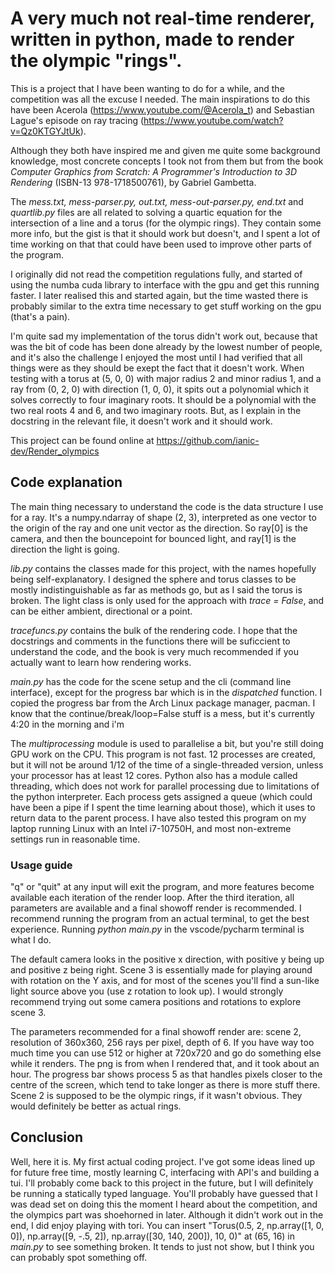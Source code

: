 # A very much not real-time renderer, written in python, made to render the olympic "rings".
This is a project that I have been wanting to do for a while, and the competition was all the excuse I needed. The main inspirations to do this have been Acerola (https://www.youtube.com/@Acerola_t) and Sebastian Lague's episode on ray tracing (https://www.youtube.com/watch?v=Qz0KTGYJtUk).

Although they both have inspired me and given me quite some background knowledge, most concrete concepts I took not from them but from the book <i>Computer Graphics from Scratch: A Programmer's Introduction to 3D Rendering</i> (ISBN-13 978-1718500761), by Gabriel Gambetta.

The <i>mess.txt, mess-parser.py, out.txt, mess-out-parser.py, end.txt</i> and <i>quartlib.py</i> files are all related to solving a quartic equation for the intersection of a line and a torus (for the olympic rings). They contain some more info, but the gist is that it should work but doesn't, and I spent a lot of time working on that that could have been used to improve other parts of the program.

I originally did not read the competition regulations fully, and started of using the numba cuda library to interface with the gpu and get this running faster. I later realised this and started again, but the time wasted there is probably similar to the extra time necessary to get stuff working on the gpu (that's a pain). 

I'm quite sad my implementation of the torus didn't work out, because that was the bit of code has been done already by the lowest number of people, and it's also the challenge I enjoyed the most until I had verified that all things were as they should be exept the fact that it doesn't work. When testing with a torus at (5, 0, 0) with major radius 2 and minor radius 1, and a ray from (0, 2, 0) with direction (1, 0, 0), it spits out a polynomial which it solves correctly to four imaginary roots. It should be a polynomial with the two real roots 4 and 6, and two imaginary roots. But, as I explain in the docstring in the relevant file, it doesn't work and it should work.

This project can be found online at https://github.com/ianic-dev/Render_olympics

## Code explanation

The main thing necessary to understand the code is the data structure I use for a ray. It's a numpy.ndarray of shape (2, 3), interpreted as one vector to the origin of the ray and one unit vector as the direction. So ray[0] is the camera, and then the bouncepoint for bounced light, and ray[1] is the direction the light is going. 

<i>lib.py</i> contains the classes made for this project, with the names hopefully being self-explanatory. I designed the sphere and torus classes to be mostly indistinguishable as far as methods go, but as I said the torus is broken. The light class is only used for the approach with <i>trace = False</i>, and can be either ambient, directional or a point.

<i>tracefuncs.py</i> contains the bulk of the rendering code. I hope that the docstrings and comments in the functions there will be suficcient to understand the code, and the book is very much recommended if you actually want to learn how rendering works.

<i>main.py</i> has the code for the scene setup and the cli (command line interface), except for the progress bar which is in the <i>dispatched</i> function. I copied the progress bar  from the Arch Linux package manager, pacman. I know that the continue/break/loop=False stuff is a mess, but it's currently 4:20 in the morning and i'm 

The <i>multiprocessing</i> module is used to parallelise a bit, but you're still doing GPU work on the CPU. This program is not fast. 12 processes are created, but it will not be around 1/12 of the time of a single-threaded version, unless your processor has at least 12 cores. Python also has a module called threading, which does not work for parallel processing due to limitations of the python interpreter. Each process gets assigned a queue (which could have been a pipe if I spent the time learning about those), which it uses to return data to the parent process. I have also tested this program on my laptop running Linux with an Intel i7-10750H, and most non-extreme settings run in reasonable time.

### Usage guide

"q" or "quit" at any input will exit the program, and more features become available each iteration of the render loop. After the third iteration, all parameters are available and a final showoff render is recommended. I recommend running the program from an actual terminal, to get the best experience. Running <i>python main.py</i> in the vscode/pycharm terminal is what I do.

The default camera looks in the positive x direction, with positive y being up and positive z being right. Scene 3 is essentially made for playing around with rotation on the Y axis, and for most of the scenes you'll find a sun-like light source above you (use z rotation to look up). I would strongly recommend trying out some camera positions and rotations to explore scene 3.

The parameters recommended for a final showoff render are: scene 2, resolution of 360x360, 256 rays per pixel, depth of 6. If you have way too much time you can use 512 or higher at 720x720 and go do something else while it renders. The png is from when I rendered that, and it took about an hour. The progress bar shows process 5 as that handles pixels closer to the centre of the screen, which tend to take longer as there is more stuff there. Scene 2 is supposed to be the olympic rings, if it wasn't obvious. They would definitely be better as actual rings.

## Conclusion

Well, here it is. My first actual coding project. I've got some ideas lined up for future free time, mostly learning C, interfacing with API's and building a tui. I'll probably come back to this project in the future, but I will definitely be running a statically typed language. You'll probably have guessed that I was dead set on doing this the moment I heard about the competition, and the olympics part was shoehorned in later. Although it didn't work out in the end, I did enjoy playing with tori. You can insert "Torus(0.5, 2, np.array([1, 0, 0]), np.array([9, -.5, 2]), np.array([30, 140, 200]), 10, 0)" at (65, 16) in <i>main.py</i> to see something broken. It tends to just not show, but I think you can probably spot something off.
